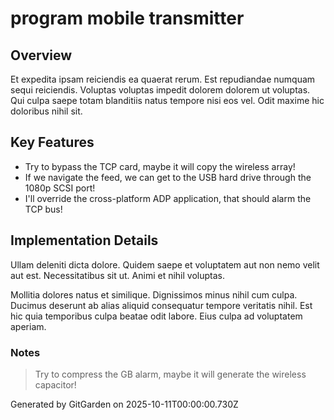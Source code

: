 # program mobile transmitter

## Overview
Et expedita ipsam reiciendis ea quaerat rerum. Est repudiandae numquam sequi reiciendis. Voluptas voluptas impedit dolorem dolorem ut voluptas. Qui culpa saepe totam blanditiis natus tempore nisi eos vel. Odit maxime hic doloribus nihil sit.

## Key Features
- Try to bypass the TCP card, maybe it will copy the wireless array!
- If we navigate the feed, we can get to the USB hard drive through the 1080p SCSI port!
- I'll override the cross-platform ADP application, that should alarm the TCP bus!

## Implementation Details
Ullam deleniti dicta dolore. Quidem saepe et voluptatem aut non nemo velit aut est. Necessitatibus sit ut. Animi et nihil voluptas.
 Mollitia dolores natus et similique. Dignissimos minus nihil cum culpa. Ducimus deserunt ab alias aliquid consequatur tempore veritatis nihil. Est hic quia temporibus culpa beatae odit labore. Eius culpa ad voluptatem aperiam.

### Notes
> Try to compress the GB alarm, maybe it will generate the wireless capacitor!

Generated by GitGarden on 2025-10-11T00:00:00.730Z